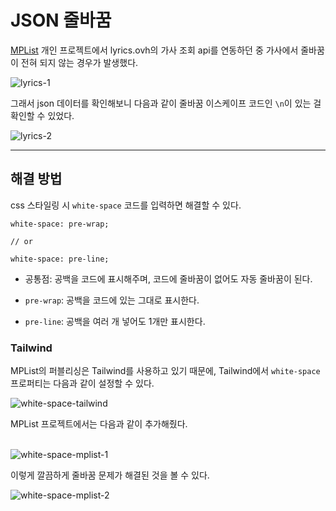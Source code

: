 # JSON 줄바꿈

[MPList](https://github.com/soonzero/mplist) 개인 프로젝트에서 lyrics.ovh의 가사 조회 api를 연동하던 중 가사에서 줄바꿈이 전혀 되지 않는 경우가 발생했다.

<img src="https://user-images.githubusercontent.com/95613159/174630100-d01242af-9d6a-4e8f-913f-a301a1f4261f.png" alt="lyrics-1" />

그래서 json 데이터를 확인해보니 다음과 같이 줄바꿈 이스케이프 코드인 `\n`이 있는 걸 확인할 수 있었다.

<img src="https://user-images.githubusercontent.com/95613159/174630387-0d1bb6e9-7a7d-43b9-bec2-f52efc66f90b.png" alt="lyrics-2" />

<hr />

## 해결 방법

css 스타일링 시 `white-space` 코드를 입력하면 해결할 수 있다.

```
white-space: pre-wrap;

// or

white-space: pre-line;
```

- 공통점: 공백을 코드에 표시해주며, 코드에 줄바꿈이 없어도 자동 줄바꿈이 된다.

- `pre-wrap`: 공백을 코드에 있는 그대로 표시한다.

- `pre-line`: 공백을 여러 개 넣어도 1개만 표시한다.

### Tailwind

MPList의 퍼블리싱은 Tailwind를 사용하고 있기 때문에, Tailwind에서 `white-space` 프로퍼티는 다음과 같이 설정할 수 있다.

<img src="https://user-images.githubusercontent.com/95613159/174631427-d9c4bdaa-3f1d-48ff-9229-6db55131acf9.png" alt="white-space-tailwind"/>

<br />

MPList 프로젝트에서는 다음과 같이 추가해줬다.

<br />

<img src="https://user-images.githubusercontent.com/95613159/174631697-cc063b84-6859-4d0f-8d43-c48acc26be37.png" alt="white-space-mplist-1"/>

<br />

이렇게 깔끔하게 줄바꿈 문제가 해결된 것을 볼 수 있다.

<img src="https://user-images.githubusercontent.com/95613159/174631907-05aa346c-bd85-4330-8a84-383973b59bc7.png" alt="white-space-mplist-2" />
